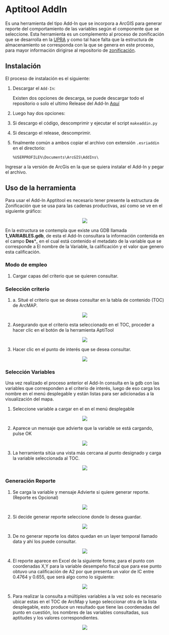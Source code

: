 # Aptitool AddIn

Es una herramienta del tipo Add-In que se incorpora a ArcGIS para generar reporte del comportamiento de las variables según el componente que se seleccione. Esta herramienta es un complemento al proceso de zonificación que se desarrolla en la [UPRA](http://www.upra.gov.co/) y como tal hace falta que la estructura de almacenamiento se corresponda con la que se genera en este proceso, para mayor información dirigirse al repositorio de [zonificación](https://upraanalisis.github.io/zonificacion/).


## Instalación

El proceso de instalación es el siguiente:

1. Descargar el `Add-In`:

    Existen dos opciones de descarga, se puede descargar todo el repositorio o solo el ultimo Release del Add-In [Aquí](https://github.com/UpraAnalisis/AptiTool/releases/latest)

2. Luego hay dos opciones:

3. Si descargo el código, descomprimir y ejecutar el script `makeaddin.py`

4. Si descargo el release, descomprimir.

5. finalmente común a ambos copiar el archivo con extensión `.esriaddin` en el directorio:

    ```directorio Arcgis
    %USERPROFILE%\Documents\ArcGIS\AddIns\
    ```

Ingresar a la versión de ArcGis en la que se quiera instalar el Add-In y pegar el archivo.

## Uso de la herramienta

Para usar el Add-In Apptitool es necesario tener presente la estructura de Zonificación que se usa para las cadenas productivas, así como se ve en el siguiente gráfico:

<p align="center">
 <img src="Images\EstructuraNecesaria.png">
</p>

En la estructura se contempla que existe una GDB llamada **1_VARIABLES.gdb**, de esta el Add-In consultara la información contenida en el campo **Des***_ en el cual está contenido el metadato de la variable que se corresponde a El nombre de la Variable, la calificación y el valor que genero esta calificación.

### Modo de empleo

1. Cargar capas del criterio que se quieren consultar.

### Selección criterio

1. a.	Situé el criterio que se desea consultar en la tabla de contenido (TOC) de ArcMAP.

<p align="center">
 <img src="Images\SeleccionCriterio.png">
</p>

2. Asegurando que el criterio esta seleccionado en el TOC, proceder a hacer clic en el botón de la herramienta AptiTool

<p align="center">
 <img src="Images\SeleccionHerramienta.png">
</p>

3. Hacer clic en el punto de interés que se desea consultar.

<p align="center">
 <img src="Images\clickPunto.png">
</p>


### Selección Variables

Una vez realizado el proceso anterior el Add-In consulta en la gdb con las variables que corresponden a el criterio de interés, luego de eso carga los nombre en el menú desplegable y están listas para ser adicionadas a la visualización del mapa.

1. Seleccione variable a cargar en el en el menú desplegable

<p align="center">
 <img src="Images\SeleccionVariable.png">
</p>

2. Aparece un mensaje que advierte que la variable se está cargando, pulse OK

<p align="center">
 <img src="Images\CargarVariable.png">
</p>

3. La herramienta sitúa una vista más cercana al punto designado y carga la variable seleccionada al TOC.

<p align="center">
 <img src="Images\AcercarVista.png">
</p>

### Generación Reporte

1. Se carga la variable y mensaje Advierte si quiere generar reporte. (Reporte es Opcional)

<p align="center">
 <img src="Images\GenerarReporte.png">
</p>

2. Si decide generar reporte seleccione donde lo desea guardar.

<p align="center">
<img src="img\savrep.PNG">
</p>

3. De no generar reporte los datos quedan en un layer temporal llamado data y ahí los puede consultar.

<p align="center">
<img src="img\capcar.PNG">
</p>

4. El reporte aparece en Excel de la siguiente forma;  para el punto con coordenadas X,Y para la variable desempeño fiscal que para ese punto obtuvo una calificación de A2 por que presenta un valor de IC entre 0.4764 y 0.655, que será algo como lo siguiente:

 <p align="center">
 <img src="Images\Reporte.png">
</p>

5. Para realizar la consulta a múltiples variables a la vez solo es necesario ubicar estas en el TOC de ArcMap y luego seleccionar otra de la lista desplegable, esto produce un resultado que tiene las coordenadas del punto en cuestión, los nombres de las variables consultadas, sus aptitudes y los valores correspondientes.

<p align="center">
<img src="Images\ReporteMultiple.png">
</p>
